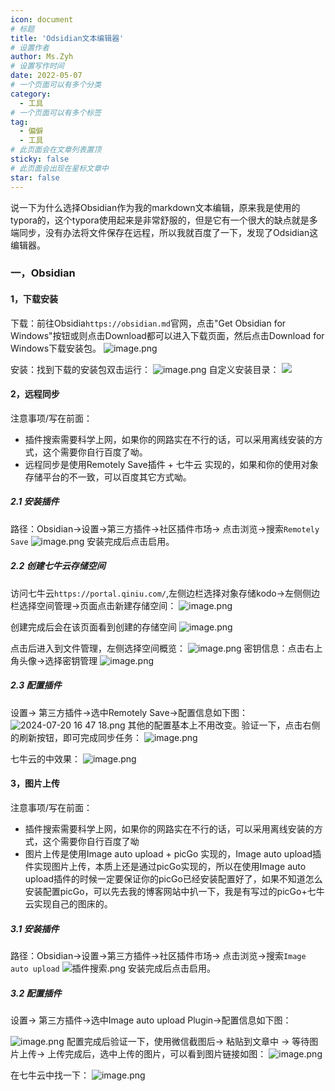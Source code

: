 ```yaml
---
icon: document
# 标题
title: 'Odsidian文本编辑器'
# 设置作者
author: Ms.Zyh
# 设置写作时间
date: 2022-05-07
# 一个页面可以有多个分类
category:
  - 工具
# 一个页面可以有多个标签
tag:
  - 偏僻
  - 工具
# 此页面会在文章列表置顶
sticky: false
# 此页面会出现在星标文章中
star: false
---
```


说一下为什么选择Obsidian作为我的markdown文本编辑，原来我是使用的typora的，这个typora使用起来是非常舒服的，但是它有一个很大的缺点就是多端同步，没有办法将文件保存在远程，所以我就百度了一下，发现了Odsidian这编辑器。
### 一，Obsidian
#### 1，下载安装
下载：前往Obsidia`https://obsidian.md`官网，点击"Get Obsidian for Windows"按钮或则点击Download都可以进入下载页面，然后点击Download for Windows下载安装包。
![image.png](http://img.zouyh.top/article-img/20240917135149407.png)

安装：找到下载的安装包双击运行：
![image.png](http://img.zouyh.top/article-img/20240917135148403.png)
自定义安装目录：
![](http://img.zouyh.top/article-img/20240917135151408.png)

#### 2，远程同步
注意事项/写在前面：
- 插件搜索需要科学上网，如果你的网路实在不行的话，可以采用离线安装的方式，这个需要你自行百度了呦。
- 远程同步是使用Remotely Save插件 + 七牛云 实现的，如果和你的使用对象存储平台的不一致，可以百度其它方式呦。
##### 2.1 安装插件
路径：Obsidian->设置->第三方插件->社区插件市场-> 点击浏览->搜索`Remotely Save`
![image.png](http://img.zouyh.top/article-img/20240917135154416.png)
安装完成后点击启用。
##### 2.2 创建七牛云存储空间
访问七牛云`https://portal.qiniu.com/`,左侧边栏选择对象存储kodo->左侧侧边栏选择空间管理->页面点击新建存储空间：
![image.png](http://img.zouyh.top/article-img/20240917135152411.png)

创建完成后会在该页面看到创建的存储空间
![image.png](http://img.zouyh.top/article-img/20240917135148404.png)

点击后进入到文件管理，左侧选择空间概览：
![image.png](http://img.zouyh.top/article-img/20240917135154415.png)
密钥信息：点击右上角头像->选择密钥管理
![image.png](http://img.zouyh.top/article-img/20240917135149406.png)
##### 2.3 配置插件
设置-> 第三方插件->选中Remotely Save->配置信息如下图：
![2024-07-20 16 47 18.png](http://img.zouyh.top/article-img/20240917135151409.png)
其他的配置基本上不用改变。验证一下，点击右侧的刷新按钮，即可完成同步任务：
![image.png](http://img.zouyh.top/article-img/20240917135148402.png)

七牛云的中效果：
![image.png](http://img.zouyh.top/article-img/20240917135152410.png)

#### 3，图片上传
注意事项/写在前面：
- 插件搜索需要科学上网，如果你的网路实在不行的话，可以采用离线安装的方式，这个需要你自行百度了呦 
- 图片上传是使用Image auto upload + picGo 实现的，Image auto upload插件实现图片上传，本质上还是通过picGo实现的，所以在使用Image auto upload插件的时候一定要保证你的picGo已经安装配置好了，如果不知道怎么安装配置picGo，可以先去我的博客网站中扒一下，我是有写过的picGo+七牛云实现自己的图床的。
##### 3.1 安装插件
路径：Obsidian->设置->第三方插件->社区插件市场-> 点击浏览->搜索`Image auto upload`
![插件搜索.png](http://img.zouyh.top/article-img/20240917135153412.png)
安装完成后点击启用。
##### 3.2 配置插件
设置-> 第三方插件->选中Image auto upload Plugin->配置信息如下图：

![image.png](http://img.zouyh.top/article-img/20240917135148405.png)
配置完成后验证一下，使用微信截图后-> 粘贴到文章中 -> 等待图片上传-> 上传完成后，选中上传的图片，可以看到图片链接如图：
![image.png](http://img.zouyh.top/article-img/20240917135154414.png)

在七牛云中找一下：
![image.png](http://img.zouyh.top/article-img/20240917135153413.png)


